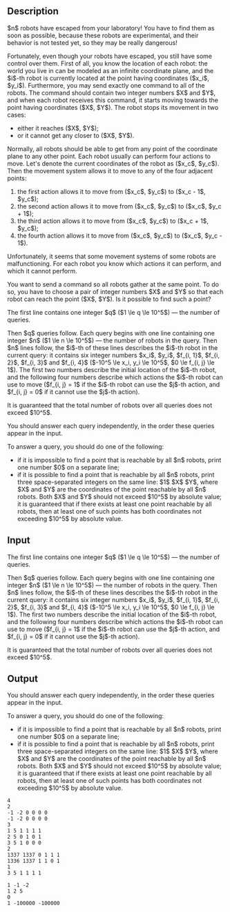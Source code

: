 ## Description

<div><p>$n$ robots have escaped from your laboratory! You have to find them as soon as possible, because these robots are experimental, and their behavior is not tested yet, so they may be really dangerous!</p><p>Fortunately, even though your robots have escaped, you still have some control over them. First of all, you know the location of each robot: the world you live in can be modeled as an infinite coordinate plane, and the $i$-th robot is currently located at the point having coordinates ($x_i$, $y_i$). Furthermore, you may send exactly one command to all of the robots. The command should contain two integer numbers $X$ and $Y$, and when each robot receives this command, it starts moving towards the point having coordinates ($X$, $Y$). The robot stops its movement in two cases:</p><ul> <li> either it reaches ($X$, $Y$); </li><li> or it cannot get any closer to ($X$, $Y$). </li></ul><p>Normally, all robots should be able to get from any point of the coordinate plane to any other point. Each robot usually can perform four actions to move. Let's denote the current coordinates of the robot as ($x_c$, $y_c$). Then the movement system allows it to move to any of the four adjacent points:</p><ol> <li> the first action allows it to move from ($x_c$, $y_c$) to ($x_c - 1$, $y_c$); </li><li> the second action allows it to move from ($x_c$, $y_c$) to ($x_c$, $y_c + 1$); </li><li> the third action allows it to move from ($x_c$, $y_c$) to ($x_c + 1$, $y_c$); </li><li> the fourth action allows it to move from ($x_c$, $y_c$) to ($x_c$, $y_c - 1$). </li></ol><p>Unfortunately, it seems that some movement systems of some robots are malfunctioning. For each robot you know which actions it can perform, and which it cannot perform.</p><p>You want to send a command so all robots gather at the same point. To do so, you have to choose a pair of integer numbers $X$ and $Y$ so that each robot can reach the point ($X$, $Y$). Is it possible to find such a point?</p></div><div class="input-specification"><p>The first line contains one integer $q$ ($1 \le q \le 10^5$)&nbsp;— the number of queries.</p><p>Then $q$ queries follow. Each query begins with one line containing one integer $n$ ($1 \le n \le 10^5$)&nbsp;— the number of robots in the query. Then $n$ lines follow, the $i$-th of these lines describes the $i$-th robot in the current query: it contains six integer numbers $x_i$, $y_i$, $f_{i, 1}$, $f_{i, 2}$, $f_{i, 3}$ and $f_{i, 4}$ ($-10^5 \le x_i, y_i \le 10^5$, $0 \le f_{i, j} \le 1$). The first two numbers describe the initial location of the $i$-th robot, and the following four numbers describe which actions the $i$-th robot can use to move ($f_{i, j} = 1$ if the $i$-th robot can use the $j$-th action, and $f_{i, j} = 0$ if it cannot use the $j$-th action).</p><p>It is guaranteed that the total number of robots over all queries does not exceed $10^5$.</p></div><div class="output-specification"><p>You should answer each query independently, in the order these queries appear in the input.</p><p>To answer a query, you should do one of the following:</p><ul> <li> if it is impossible to find a point that is reachable by all $n$ robots, print one number $0$ on a separate line; </li><li> if it is possible to find a point that is reachable by all $n$ robots, print three space-separated integers on the same line: $1$ $X$ $Y$, where $X$ and $Y$ are the coordinates of the point reachable by all $n$ robots. <span class="tex-font-style-it">Both $X$ and $Y$ should not exceed $10^5$ by absolute value; it is guaranteed that if there exists at least one point reachable by all robots, then at least one of such points has both coordinates not exceeding $10^5$ by absolute value</span>.</li></ul></div>

## Input

<p>The first line contains one integer $q$ ($1 \le q \le 10^5$)&nbsp;— the number of queries.</p><p>Then $q$ queries follow. Each query begins with one line containing one integer $n$ ($1 \le n \le 10^5$)&nbsp;— the number of robots in the query. Then $n$ lines follow, the $i$-th of these lines describes the $i$-th robot in the current query: it contains six integer numbers $x_i$, $y_i$, $f_{i, 1}$, $f_{i, 2}$, $f_{i, 3}$ and $f_{i, 4}$ ($-10^5 \le x_i, y_i \le 10^5$, $0 \le f_{i, j} \le 1$). The first two numbers describe the initial location of the $i$-th robot, and the following four numbers describe which actions the $i$-th robot can use to move ($f_{i, j} = 1$ if the $i$-th robot can use the $j$-th action, and $f_{i, j} = 0$ if it cannot use the $j$-th action).</p><p>It is guaranteed that the total number of robots over all queries does not exceed $10^5$.</p>

## Output

<p>You should answer each query independently, in the order these queries appear in the input.</p><p>To answer a query, you should do one of the following:</p><ul> <li> if it is impossible to find a point that is reachable by all $n$ robots, print one number $0$ on a separate line; </li><li> if it is possible to find a point that is reachable by all $n$ robots, print three space-separated integers on the same line: $1$ $X$ $Y$, where $X$ and $Y$ are the coordinates of the point reachable by all $n$ robots. <span class="tex-font-style-it">Both $X$ and $Y$ should not exceed $10^5$ by absolute value; it is guaranteed that if there exists at least one point reachable by all robots, then at least one of such points has both coordinates not exceeding $10^5$ by absolute value</span>.</li></ul>





```input1
4
2
-1 -2 0 0 0 0
-1 -2 0 0 0 0
3
1 5 1 1 1 1
2 5 0 1 0 1
3 5 1 0 0 0
2
1337 1337 0 1 1 1
1336 1337 1 1 0 1
1
3 5 1 1 1 1
```




```output1
1 -1 -2
1 2 5
0
1 -100000 -100000
```


